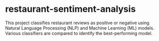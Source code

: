 # restaurant-sentiment-analysis
This project classifies restaurant reviews as positive or negative using Natural Language Processing (NLP) and Machine Learning (ML) models. Various classifiers are compared to identify the best-performing model.
